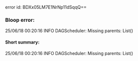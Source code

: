 error id: BDXx05LM7E1NrNp11dSqqQ==
### Bloop error:

25/06/18 00:20:16 INFO DAGScheduler: Missing parents: List()
#### Short summary: 

25/06/18 00:20:16 INFO DAGScheduler: Missing parents: List()